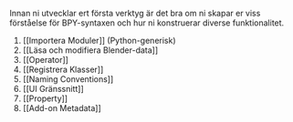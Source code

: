 Innan ni utvecklar ert första verktyg är det bra om ni skapar er viss förståelse för BPY-syntaxen och hur ni konstruerar diverse funktionalitet.
1. [[Importera Moduler]] (Python-generisk)
2. [[Läsa och modifiera Blender-data]]
3. [[Operator]]
4. [[Registrera Klasser]]
5. [[Naming Conventions]]
6. [[UI Gränssnitt]]
7. [[Property]]
8. [[Add-on Metadata]]